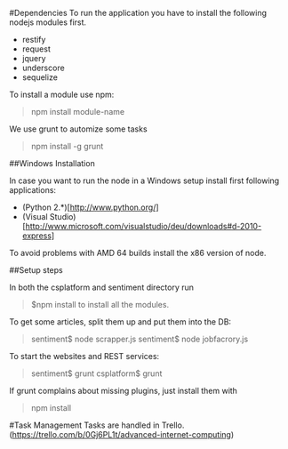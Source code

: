 #Dependencies
To run the application you have to install the following nodejs modules first.
* restify
* request
* jquery
* underscore
* sequelize

To install a module use npm:
> npm install module-name

We use grunt to automize some tasks
> npm install -g grunt

##Windows Installation

In case you want to run the node in a Windows setup install first following applications:
* (Python 2.*)[http://www.python.org/]
* (Visual Studio)[http://www.microsoft.com/visualstudio/deu/downloads#d-2010-express]

To avoid problems with AMD 64 builds install the x86 version of node.

##Setup steps

In both the csplatform and sentiment directory run
>$npm install
to install all the modules.

To get some articles, split them up and put them into the DB:
> sentiment$ node scrapper.js
> sentiment$ node jobfacrory.js

To start the websites and REST services:
> sentiment$ grunt
> csplatform$ grunt

If grunt complains about missing plugins, just install them with
>npm install


#Task Management
Tasks are handled in Trello. (https://trello.com/b/0Gj6PL1t/advanced-internet-computing)
